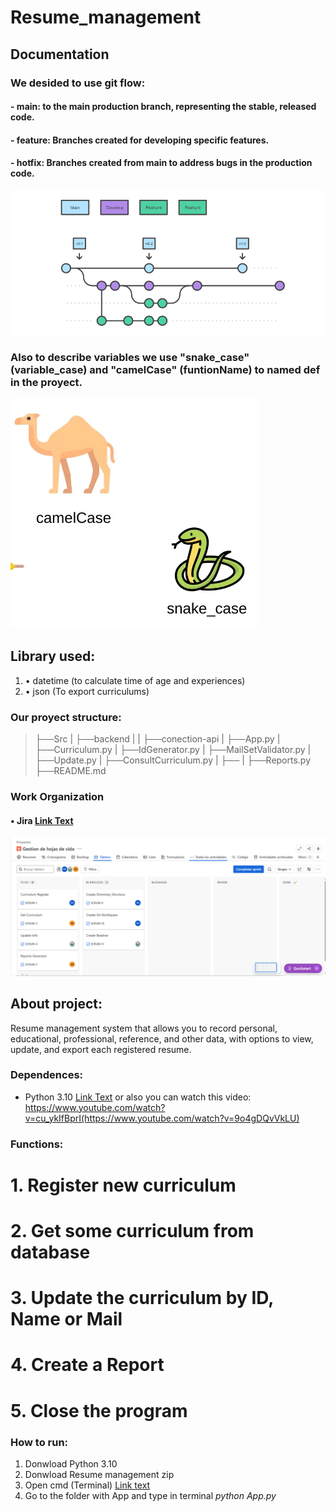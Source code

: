 # Resume_management


## Documentation


### We desided to use git flow: 
#### - main: to the main production branch, representing the stable, released code. 
#### - feature: Branches created for developing specific features.
#### - hotfix: Branches created from main to address  bugs in the production code.


![alt text](image-1.png)



### Also to describe variables we use "snake_case" (variable_case) and "camelCase" (funtionName) to named def in the proyect.


![alt text](image-2.png)



## Library used:
1. • datetime (to calculate time of age and experiences)
2. • json (To export curriculums)


### Our proyect structure:
 > ├──Src
 > |      ├──backend
 > |      |        ├──conection-api
 > |      ├──App.py
 > |      ├──Curriculum.py
 > |      ├──IdGenerator.py
 > |      ├──MailSetValidator.py
 > |      ├──Update.py
 > |      ├──ConsultCurriculum.py
 > |      ├──
 > |      ├──Reports.py
 > ├──README.md



 ### Work Organization

#### • Jira [Link Text](#)

![alt text](Jira_Table-First-Sprim.png)

## About project:

Resume management system that allows you to record personal, educational, professional, reference, and other data, with options to view, update, and export each registered resume.

### Dependences:
- Python 3.10 [Link Text](#https://www.python.org/downloads/)
  or also you can watch this video: https://www.youtube.com/watch?v=cu_ykIfBprI(https://www.youtube.com/watch?v=9o4gDQvVkLU)

### Functions:
# 1. Register new curriculum
# 2. Get some curriculum from database
# 3. Update the curriculum by ID, Name or Mail
# 4. Create a Report 
# 5. Close the program

### How to run:

 1. Donwload Python 3.10
 2. Donwload Resume management zip
 3. Open cmd (Terminal) [Link text](#https://www.youtube.com/watch?v=JvHHgnOqW4w)
 4. Go to the folder with App and type in terminal *python App.py*
